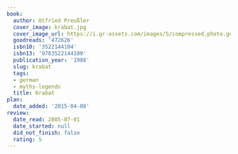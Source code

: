 ```yaml
---
book:
  author: Otfried Preußler
  cover_image: krabat.jpg
  cover_image_url: https://i.gr-assets.com/images/S/compressed.photo.goodreads.com/books/1334151882l/472626._SX98_.jpg
  goodreads: '472626'
  isbn10: '3522144104'
  isbn13: '9783522144100'
  publication_year: '1988'
  slug: krabat
  tags:
  - german
  - myths-legends
  title: Krabat
plan:
  date_added: '2015-04-08'
review:
  date_read: 2005-07-01
  date_started: null
  did_not_finish: false
  rating: 5
---
```


